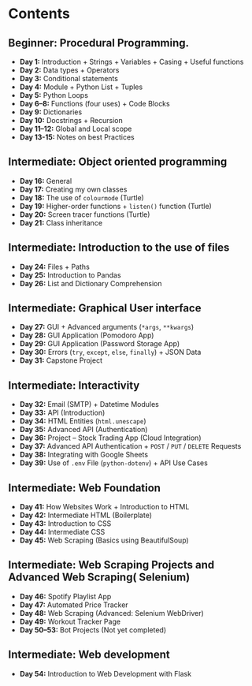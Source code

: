 # Contents

## Beginner: Procedural Programming. 

- **Day 1:** Introduction + Strings + Variables + Casing + Useful functions 
- **Day 2:** Data types + Operators  
- **Day 3:** Conditional statements  
- **Day 4:** Module + Python List + Tuples  
- **Day 5:** Python Loops  
- **Day 6–8:** Functions (four uses) + Code Blocks  
- **Day 9:** Dictionaries  
- **Day 10:** Docstrings + Recursion  
- **Day 11–12:** Global and Local scope
- **Day 13-15:** Notes on best Practices

## Intermediate: Object oriented programming 
- **Day 16:** General  
- **Day 17:** Creating my own classes  
- **Day 18:** The use of `colourmode` (Turtle)  
- **Day 19:** Higher-order functions + `listen()` function (Turtle)  
- **Day 20:** Screen tracer functions (Turtle)  
- **Day 21:** Class inheritance  


## Intermediate: Introduction to the use of files 
- **Day 24:** Files + Paths  
- **Day 25:** Introduction to Pandas  
- **Day 26:** List and Dictionary Comprehension  

## Intermediate: Graphical User interface
- **Day 27:** GUI + Advanced arguments (`*args`, `**kwargs`)  
- **Day 28:** GUI Application (Pomodoro App)  
- **Day 29:** GUI Application (Password Storage App)  
- **Day 30:** Errors (`try`, `except`, `else`, `finally`) + JSON Data  
- **Day 31:** Capstone Project  

## Intermediate: Interactivity 
- **Day 32:** Email (SMTP) + Datetime Modules  
- **Day 33:** API (Introduction)  
- **Day 34:** HTML Entities (`html.unescape`)  
- **Day 35:** Advanced API (Authentication)  
- **Day 36:** Project – Stock Trading App (Cloud Integration)  
- **Day 37:** Advanced API Authentication + `POST` / `PUT` / `DELETE` Requests  
- **Day 38:** Integrating with Google Sheets  
- **Day 39:** Use of `.env` File (`python-dotenv`) + API Use Cases  

## Intermediate: Web Foundation 
- **Day 41:** How Websites Work + Introduction to HTML  
- **Day 42:** Intermediate HTML (Boilerplate)  
- **Day 43:** Introduction to CSS  
- **Day 44:** Intermediate CSS  
- **Day 45:** Web Scraping (Basics using BeautifulSoup)  


## Intermediate: Web Scraping Projects  and  Advanced Web Scraping( Selenium)
- **Day 46:** Spotify Playlist App  
- **Day 47:** Automated Price Tracker  
- **Day 48:** Web Scraping (Advanced: Selenium WebDriver)  
- **Day 49:** Workout Tracker Page  
- **Day 50–53:** Bot Projects (Not yet completed)  

## Intermediate: Web development 
- **Day 54:** Introduction to Web Development with Flask
